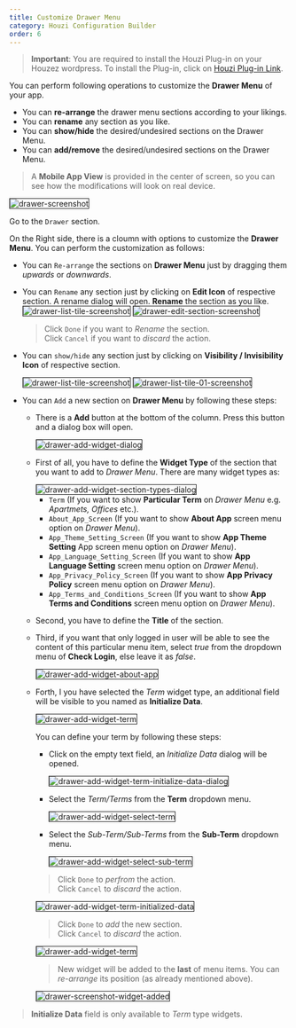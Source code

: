 ```yaml
---
title: Customize Drawer Menu
category: Houzi Configuration Builder
order: 6
---
```


> **Important**: You are required to install the Houzi Plug-in on your Houzez wordpress. To install the Plug-in, click on [Houzi Plug-in Link](https://github.com/AdilSoomro/houzi-rest-api).

You can perform following operations to customize the **Drawer Menu** of your app. 
* You can **re-arrange** the drawer menu sections according to your likings.
* You can **rename** any section as you like.
* You can **show/hide** the desired/undesired sections on the Drawer Menu.
* You can **add/remove** the desired/undesired sections on the Drawer Menu.

> A **Mobile App View** is provided in the center of screen, so you can see how the modifications will look on real device.

<img src="../../images/drawer-screenshot.png" alt="drawer-screenshot" title="drawer-screenshot" border= "1px solid"/>

Go to the `Drawer` section.

On the Right side, there is a cloumn with options to customize the **Drawer Menu**. You can perform the customization as follows:
* You can `Re-arrange` the sections on **Drawer Menu** just by dragging them *upwards* or *downwards*.
* You can `Rename` any section just by clicking on **Edit Icon** of respective section. A rename dialog will open. **Rename** the section as you like. 
    <img src="../../images/drawer-list-tile-screenshot.png" alt="drawer-list-tile-screenshot" title="drawer-list-tile-screenshot" border= "1px solid"/>
    <img src="../../images/drawer-edit-section-screenshot.png" alt="drawer-edit-section-screenshot" title="drawer-edit-section-screenshot" border= "1px solid"/>
    > Click `Done` if you want to *Rename* the section.  
    Click `Cancel` if you want to *discard* the action.
* You can `show/hide` any section just by clicking on **Visibility / Invisibility Icon** of respective section.  
 
    <img src="../../images/drawer-list-tile-screenshot.png" alt="drawer-list-tile-screenshot" title="drawer-list-tile-screenshot" border= "1px solid"/>
    <img src="../../images/drawer-list-tile-01-screenshot.png" alt="drawer-list-tile-01-screenshot" title="drawer-list-tile-01-screenshot" border= "1px solid"/>  
    
* You can `Add` a new section on **Drawer Menu** by following these steps:
  - There is a **Add** button at the bottom of the column. Press this button and a dialog box will open. 
     
     <img src="../../images/drawer-add-widget-dialog.png" alt="drawer-add-widget-dialog" title="drawer-add-widget-dialog" border= "1px solid"/>

  - First of all, you have to define the **Widget Type** of the section that you want to add to *Drawer Menu*. There are many widget types as: 
     
     <img src="../../images/drawer-add-widget-section-types-dialog.png" alt="drawer-add-widget-section-types-dialog" title="drawer-add-widget-section-types-dialog" border= "1px solid"/>

     -  `Term` (If you want to show **Particular Term** on *Drawer Menu* e.g. *Apartmets, Offices* etc.).
     - `About_App_Screen` (If you want to show **About App** screen menu option on *Drawer Menu*).
     - `App_Theme_Setting_Screen` (If you want to show **App Theme Setting** App screen menu option on *Drawer Menu*).
     - `App_Language_Setting_Screen` (If you want to show **App Language Setting** screen menu option on *Drawer Menu*).
     - `App_Privacy_Policy_Screen` (If you want to show **App Privacy Policy** screen menu option on *Drawer Menu*).
     - `App_Terms_and_Conditions_Screen` (If you want to show **App Terms and Conditions** screen menu option on *Drawer Menu*).
  - Second, you have to define the **Title** of the section.
  - Third, if you want that only logged in user will be able to see the content of this particular menu item, select *true* from the dropdown menu of **Check Login**, else leave it as *false*.
  
    <img src="../../images/drawer-add-widget-about-app.png" alt="drawer-add-widget-about-app" title="drawer-add-widget-about-app" border= "1px solid"/>

  - Forth, I you have selected the *Term* widget type, an additional field will be visible to you named as **Initialize Data**. 
    
    <img src="../../images/drawer-add-widget-term.png" alt="drawer-add-widget-term" title="drawer-add-widget-term" border= "1px solid"/>
  
    You can define your term by following these steps:
    - Click on the empty text field, an *Initialize Data* dialog will be opened.
    
        <img src="../../images/drawer-add-widget-term-initialize-data-dialog.png" alt="drawer-add-widget-term-initialize-data-dialog" title="drawer-add-widget-term-initialize-data-dialog" border= "1px solid"/>
    
    - Select the *Term/Terms* from the **Term** dropdown menu.
    
        <img src="../../images/drawer-add-widget-select-term.png" alt="drawer-add-widget-select-term" title="drawer-add-widget-select-term" border= "1px solid"/>
    
    - Select the *Sub-Term/Sub-Terms* from the **Sub-Term** dropdown menu.
    
        <img src="../../images/drawer-add-widget-select-sub-term.png" alt="drawer-add-widget-select-sub-term" title="drawer-add-widget-select-sub-term" border= "1px solid"/> 
    
    > Click `Done` to *perfrom* the action.  
    Click `Cancel` to *discard* the action.

    <img src="../../images/drawer-add-widget-term-initialized-data.png" alt="drawer-add-widget-term-initialized-data" title="drawer-add-widget-term-initialized-data" border= "1px solid"/> 

    > Click `Done` to *add* the new section.  
    Click `Cancel` to *discard* the action.
    
    <img src="../../images/drawer-add-widget-term.png" alt="drawer-add-widget-term" title="drawer-add-widget-term" border= "1px solid"/>


    > New widget will be added to the **last** of menu items. You can *re-arrange* its position (as already mentioned above).
    
    <img src="../../images/drawer-screenshot-widget-added.png" alt="drawer-screenshot-widget-added" title="drawer-screenshot-widget-added" border= "1px solid"/>
  
   

> **Initialize Data** field is only available to *Term* type widgets.